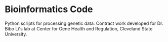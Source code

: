 # Bioinformatics Code
Python scripts for processing genetic data. Contract work developed for Dr. Bibo Li's lab at Center for Gene Health and Regulation, Cleveland State University.
